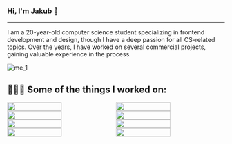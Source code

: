### Hi, I'm Jakub 👋
---

I am a 20-year-old computer science student specializing in frontend development and design, though I have a deep passion for all CS-related topics. Over the years, I have worked on several commercial projects, gaining valuable experience in the process.

![me_1](https://github.com/GawronDev/GawronDev/assets/64081305/e3869cc8-c591-420a-ad2f-0fe633d586ec)

## 👨🏼‍💻 Some of the things I worked on:

<div style="display: flex; flex-direction: row;">
    <img style="width: 50%;" src="https://github.com/GawronDev/GawronDev/assets/64081305/6e903634-65a0-4278-92fd-7e76882957d2">
    <img style="width: 50%" src="https://github.com/GawronDev/GawronDev/assets/64081305/e718482f-6eef-457c-8d05-28b8e67a954c">
</div>

<div style="display: flex; flex-direction: row;">
    <img style="width: 50%" src="https://github.com/GawronDev/GawronDev/assets/64081305/75067e08-30a9-4872-b5c7-bd64b4e6dbb8">
    <img style="width: 50%" src="https://github.com/GawronDev/GawronDev/assets/64081305/46d3b27b-2c79-4fd2-83b5-3667a35d12cf">
</div>

<div style="display: flex; flex-direction: row;">
    <img style="width: 50%" src="https://github.com/GawronDev/GawronDev/assets/64081305/7bff97a6-481b-4d49-983c-0ab2eabf94b5">
    <img style="width: 50%" src="https://github.com/GawronDev/GawronDev/assets/64081305/d6f63200-aa35-4ed0-a3c1-7572cd4998a3">
</div>

<div style="display: flex; flex-direction: row;">
    <img style="width: 50%;" src="https://github.com/GawronDev/GawronDev/assets/64081305/175e5b64-d66f-442d-a9a9-e723df4eefd5">
    <img style="width: 50%;" src="https://github.com/GawronDev/GawronDev/assets/64081305/30488638-cb19-4cf8-8aa8-6bd0e122d2c1">
</div>




